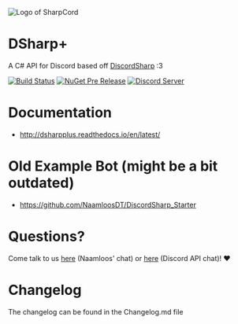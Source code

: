 ![Logo of SharpCord](https://github.com/NaamloosDT/SharpCord/blob/master/logo_smaller.png)

# DSharp+

A C# API for Discord based off [DiscordSharp](https://github.com/suicvne/DiscordSharp) :3 

[![Build Status](https://travis-ci.org/NaamloosDT/DSharpPlus.svg?branch=master)](https://travis-ci.org/NaamloosDT/DSharpPlus) [![NuGet Pre Release](https://img.shields.io/nuget/vpre/DSharpPlus.svg)](https://www.nuget.org/packages/DSharpPlus/)
[![Discord Server ](https://discordapp.com/api/guilds/146044397861994496/widget.png)](https://discord.gg/xQUbM8m)

# Documentation
* http://dsharpplus.readthedocs.io/en/latest/

# Old Example Bot (might be a bit outdated)
* https://github.com/NaamloosDT/DiscordSharp_Starter 

# Questions?
Come talk to us [here](https://discord.gg/xQUbM8m) (Naamloos' chat) or [here](https://discord.gg/fXUfnz5) (Discord API chat)! :heart:

# Changelog
The changelog can be found in the Changelog.md file
